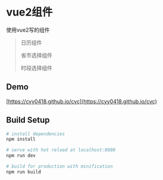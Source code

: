 # vue2组件
使用vue2写的组件
> 日历组件
> 
> 省市选择组件
> 
> 时段选择组件
> 
## Demo
[https://cyy0418.github.io/cvc](https://cyy0418.github.io/cvc)

## Build Setup

``` bash
# install dependencies
npm install

# serve with hot reload at localhost:8080
npm run dev

# build for production with minification
npm run build

```


